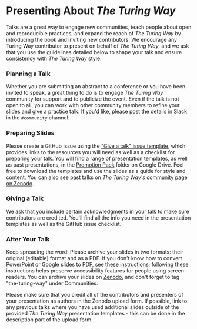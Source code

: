 # Presenting About _The Turing Way_
Talks are a great way to engage new communities, teach people about open and reproducible practices, and expand the reach of _The Turing Way_ by introducing the book and inviting new contributors. We encourage any Turing Way contributor to present on behalf of _The Turing Way_, and we ask that you use the guidelines detailed below to shape your talk and ensure consistency with _The Turing Way_ style. 

### Planning a Talk
Whether you are submitting an abstract to a conference or you have been invited to speak, a great thing to do is to engage _The Turing Way_ community for support and to publicize the event. Even if the talk is not open to all, you can work with other community members to refine your slides and give a practice talk. If you'd like, please post the details in Slack in the `#community` channel.

### Preparing Slides
Please create a GitHub issue using the ["Give a talk" issue template](https://github.com/alan-turing-institute/the-turing-way/issues/new?assignees=&labels=talks-and-workshops%2Cnewsletter&template=give_a_talk.yml&title=%5BTALK%5D+%3Ctitle%3E), which provides links to the resources you will need as well as a checklist for preparing your talk. You will find a range of presentation templates, as well as past presentations, in the [Promotion Pack](https://drive.google.com/drive/folders/1mzGmbJkPnP5q1goQesxDc_E5zAPL0eTF?usp=sharing) folder on Google Drive. Feel free to download the templates and use the slides as a guide for style and content. You can also see past talks on _The Turing Way's_ [community page on Zenodo](https://zenodo.org/communities/the-turing-way/?page=1&size=20).

### Giving a Talk
We ask that you include certain acknowledgments in your talk to make sure contributors are credited. You'll find all the info you need in the presentation templates as well as the GitHub issue checklist.

### After Your Talk
Keep spreading the word! Please archive your slides in two formats: their original (editable) format and as a PDF. If you don't know how to convert PowerPoint or Google slides to PDF, see these [instructions](https://www.wikihow.com/Convert-Powerpoint-to-PDF); following these instructions helps preserve accessibility features for people using screen readers. You can archive your slides on [Zenodo](https://zenodo.org/communities/the-turing-way/), and don't forget to tag "the-turing-way" under Communities.

Please make sure that you credit all of the contributors and presenters of your presentation as authors in the Zenodo upload form. If possible, link to any previous talks where you have used additional slides outside of the provided _The Turing Way_ presentation templates - this can be done in the description part of the upload form.
